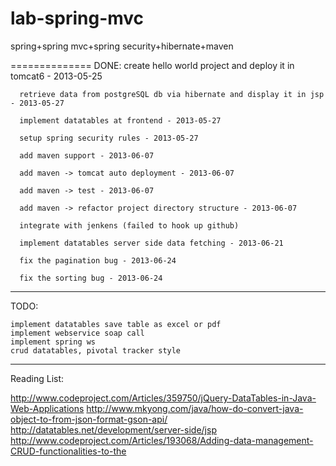 lab-spring-mvc
==============

spring+spring mvc+spring security+hibernate+maven

==============
DONE:
      create hello world project and deploy it in tomcat6 - 2013-05-25

      retrieve data from postgreSQL db via hibernate and display it in jsp - 2013-05-27

      implement datatables at frontend - 2013-05-27

      setup spring security rules - 2013-05-27

      add maven support - 2013-06-07

      add maven -> tomcat auto deployment - 2013-06-07

      add maven -> test - 2013-06-07

      add maven -> refactor project directory structure - 2013-06-07

      integrate with jenkens (failed to hook up github)

      implement datatables server side data fetching - 2013-06-21

      fix the pagination bug - 2013-06-24

      fix the sorting bug - 2013-06-24

-------------------------------------------------------------------------------------
TODO:

    implement datatables save table as excel or pdf
    implement webservice soap call
    implement spring ws
    crud datatables, pivotal tracker style

-------------------------------------------------------------------------------------
Reading List:

http://www.codeproject.com/Articles/359750/jQuery-DataTables-in-Java-Web-Applications
http://www.mkyong.com/java/how-do-convert-java-object-to-from-json-format-gson-api/
http://datatables.net/development/server-side/jsp
http://www.codeproject.com/Articles/193068/Adding-data-management-CRUD-functionalities-to-the


